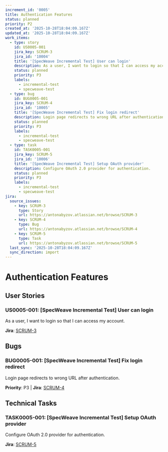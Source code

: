 ```yaml
---
increment_id: '0005'
title: Authentication Features
status: planned
priority: P2
created_at: '2025-10-28T18:04:09.167Z'
updated_at: '2025-10-28T18:04:09.167Z'
work_items:
  - type: story
    id: US0005-001
    jira_key: SCRUM-3
    jira_id: '10004'
    title: '[SpecWeave Incremental Test] User can login'
    description: As a user, I want to login so that I can access my account.
    status: planned
    priority: P3
    labels:
      - incremental-test
      - specweave-test
  - type: bug
    id: BUG0005-001
    jira_key: SCRUM-4
    jira_id: '10005'
    title: '[SpecWeave Incremental Test] Fix login redirect'
    description: Login page redirects to wrong URL after authentication.
    status: planned
    priority: P3
    labels:
      - incremental-test
      - specweave-test
  - type: task
    id: TASK0005-001
    jira_key: SCRUM-5
    jira_id: '10006'
    title: '[SpecWeave Incremental Test] Setup OAuth provider'
    description: Configure OAuth 2.0 provider for authentication.
    status: planned
    priority: P3
    labels:
      - incremental-test
      - specweave-test
jira:
  source_issues:
    - key: SCRUM-3
      type: Story
      url: https://antonabyzov.atlassian.net/browse/SCRUM-3
    - key: SCRUM-4
      type: Bug
      url: https://antonabyzov.atlassian.net/browse/SCRUM-4
    - key: SCRUM-5
      type: Task
      url: https://antonabyzov.atlassian.net/browse/SCRUM-5
  last_sync: '2025-10-28T18:04:09.167Z'
  sync_direction: import
---
```


# Authentication Features

## User Stories

### US0005-001: [SpecWeave Incremental Test] User can login

As a user, I want to login so that I can access my account.

**Jira**: [SCRUM-3](https://antonabyzov.atlassian.net/browse/SCRUM-3)

## Bugs

### BUG0005-001: [SpecWeave Incremental Test] Fix login redirect

Login page redirects to wrong URL after authentication.

**Priority**: P3 | **Jira**: [SCRUM-4](https://antonabyzov.atlassian.net/browse/SCRUM-4)

## Technical Tasks

### TASK0005-001: [SpecWeave Incremental Test] Setup OAuth provider

Configure OAuth 2.0 provider for authentication.

**Jira**: [SCRUM-5](https://antonabyzov.atlassian.net/browse/SCRUM-5)

